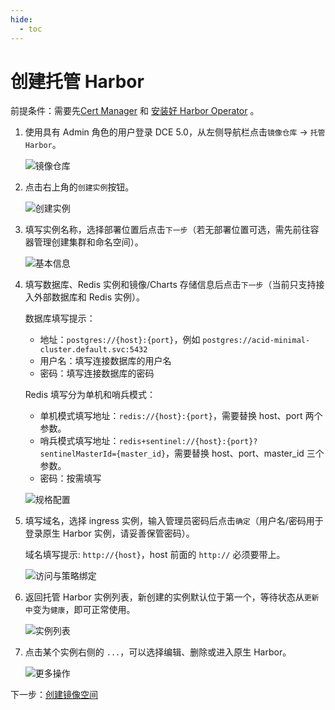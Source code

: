 ```yaml
---
hide:
  - toc
---
```


# 创建托管 Harbor

前提条件：需要先[Cert Manager](https://cert-manager.io/) 和 [安装好 Harbor Operator](./operator.md) 。

1. 使用具有 Admin 角色的用户登录 DCE 5.0，从左侧导航栏点击`镜像仓库` -> `托管 Harbor`。

    ![镜像仓库](https://docs.daocloud.io/daocloud-docs-images/docs/kangaroo/images/hosted01.png)

1. 点击右上角的`创建实例`按钮。

    ![创建实例](https://docs.daocloud.io/daocloud-docs-images/docs/kangaroo/images/hosted02.png)

1. 填写实例名称，选择部署位置后点击`下一步`（若无部署位置可选，需先前往容器管理创建集群和命名空间）。

    ![基本信息](https://docs.daocloud.io/daocloud-docs-images/docs/kangaroo/images/hosted03.png)

1. 填写数据库、Redis 实例和镜像/Charts 存储信息后点击`下一步`（当前只支持接入外部数据库和 Redis 实例）。

    数据库填写提示：

    -  地址：`postgres://{host}:{port}`，例如 `postgres://acid-minimal-cluster.default.svc:5432`
    -  用户名：填写连接数据库的用户名
    -  密码：填写连接数据库的密码

    Redis 填写分为单机和哨兵模式：

    - 单机模式填写地址：`redis://{host}:{port}`，需要替换 host、port 两个参数。
    - 哨兵模式填写地址：`redis+sentinel://{host}:{port}?sentinelMasterId={master_id}`，需要替换 host、port、master_id 三个参数。
    - 密码：按需填写

    ![规格配置](https://docs.daocloud.io/daocloud-docs-images/docs/kangaroo/images/hosted04.png)

1. 填写域名，选择 ingress 实例，输入管理员密码后点击`确定`（用户名/密码用于登录原生 Harbor 实例，请妥善保管密码）。

    域名填写提示: `http://{host}`，host 前面的 `http://` 必须要带上。

    ![访问与策略绑定](https://docs.daocloud.io/daocloud-docs-images/docs/kangaroo/images/hosted05.png)

1. 返回托管 Harbor 实例列表，新创建的实例默认位于第一个，等待状态从`更新中`变为`健康`，即可正常使用。

    ![实例列表](https://docs.daocloud.io/daocloud-docs-images/docs/kangaroo/images/hosted06.png)

1. 点击某个实例右侧的 `...`，可以选择编辑、删除或进入原生 Harbor。

    ![更多操作](https://docs.daocloud.io/daocloud-docs-images/docs/kangaroo/images/hosted07.png)

下一步：[创建镜像空间](../integrate/registry-space.md)
